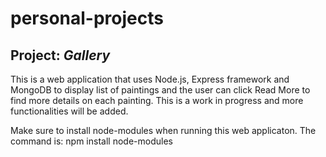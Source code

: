# personal-projects

## Project: *Gallery*

This is a web application that uses Node.js, Express framework and MongoDB to display list of paintings and the user can click Read More to find more details on each painting. This is a work in progress and more functionalities will be added.

Make sure to install node-modules when running this web applicaton. The command is: npm install node-modules

